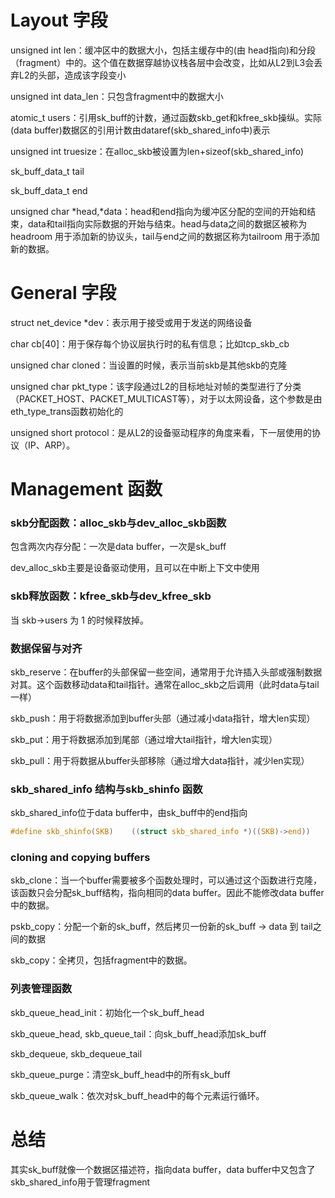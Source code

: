 # Layout 字段

unsigned int len：缓冲区中的数据大小，包括主缓存中的(由 head指向)和分段（fragment）中的。这个值在数据穿越协议栈各层中会改变，比如从L2到L3会丢弃L2的头部，造成该字段变小

unsigned int data_len：只包含fragment中的数据大小

atomic_t users：引用sk_buff的计数，通过函数skb_get和kfree_skb操纵。实际(data buffer)数据区的引用计数由dataref(skb_shared_info中)表示

unsigned int truesize：在alloc_skb被设置为len+sizeof(skb_shared_info)

sk_buff_data_t	tail

sk_buff_data_t	end

unsigned char		*head,*data：head和end指向为缓冲区分配的空间的开始和结束，data和tail指向实际数据的开始与结束。head与data之间的数据区被称为headroom 用于添加新的协议头，tail与end之间的数据区称为tailroom 用于添加新的数据。

# General 字段

struct net_device *dev：表示用于接受或用于发送的网络设备

char cb[40]：用于保存每个协议层执行时的私有信息；比如tcp_skb_cb

unsigned char cloned：当设置的时候，表示当前skb是其他skb的克隆

unsigned char pkt_type：该字段通过L2的目标地址对帧的类型进行了分类（PACKET_HOST、PACKET_MULTICAST等），对于以太网设备，这个参数是由eth_type_trans函数初始化的

unsigned short protocol：是从L2的设备驱动程序的角度来看，下一层使用的协议（IP、ARP）。

# Management 函数

### skb分配函数：alloc_skb与dev_alloc_skb函数

包含两次内存分配：一次是data buffer，一次是sk_buff

dev_alloc_skb主要是设备驱动使用，且可以在中断上下文中使用

### skb释放函数：kfree_skb与dev_kfree_skb

当 skb->users 为 1 的时候释放掉。

### 数据保留与对齐

skb_reserve：在buffer的头部保留一些空间，通常用于允许插入头部或强制数据对其。这个函数移动data和tail指针。通常在alloc_skb之后调用（此时data与tail一样）

skb_push：用于将数据添加到buffer头部（通过减小data指针，增大len实现）

skb_put：用于将数据添加到尾部（通过增大tail指针，增大len实现）

skb_pull：用于将数据从buffer头部移除（通过增大data指针，减少len实现）

### skb_shared_info 结构与skb_shinfo 函数

skb_shared_info位于data buffer中，由sk_buff中的end指向

```c
#define skb_shinfo(SKB)    ((struct skb_shared_info *)((SKB)->end))
```

### cloning and copying buffers

skb_clone：当一个buffer需要被多个函数处理时，可以通过这个函数进行克隆，该函数只会分配sk_buff结构，指向相同的data buffer。因此不能修改data buffer中的数据。

pskb_copy：分配一个新的sk_buff，然后拷贝一份新的sk_buff -> data 到 tail之间的数据

skb_copy：全拷贝，包括fragment中的数据。

### 列表管理函数

skb_queue_head_init：初始化一个sk_buff_head

skb_queue_head, skb_queue_tail：向sk_buff_head添加sk_buff

skb_dequeue, skb_dequeue_tail

skb_queue_purge：清空sk_buff_head中的所有sk_buff

skb_queue_walk：依次对sk_buff_head中的每个元素运行循环。

# 总结

其实sk_buff就像一个数据区描述符，指向data buffer，data buffer中又包含了skb_shared_info用于管理fragment